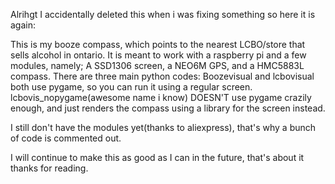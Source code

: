 Alrihgt I accidentally deleted this when i was fixing something so here it is again:

This is my booze compass, which points to the nearest LCBO/store that sells alcohol in ontario. 
It is meant to work with a raspberry pi and a few modules, namely; A SSD1306 screen, a NEO6M GPS, and a HMC5883L compass. 
There are three main python codes:
Boozevisual and lcbovisual both use pygame, so you can run it using a regular screen.
lcbovis_nopygame(awesome name i know) DOESN'T use pygame crazily enough, and just renders the compass using a library for the screen instead. 

I still don't have the modules yet(thanks to aliexpress), that's why a bunch of code is commented out. 

I will continue to make this as good as I can in the future, that's about it thanks for reading.
